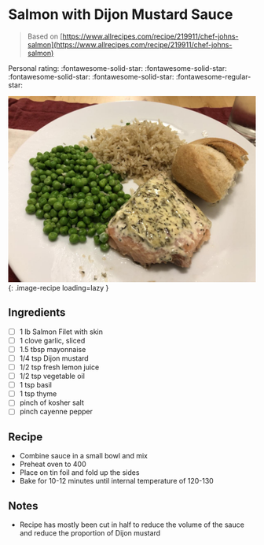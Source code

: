 # Salmon with Dijon Mustard Sauce

> Based on [https://www.allrecipes.com/recipe/219911/chef-johns-salmon](https://www.allrecipes.com/recipe/219911/chef-johns-salmon)

<!-- {cts} rating=4; (User can specify rating on scale of 1-5) -->

Personal rating: :fontawesome-solid-star: :fontawesome-solid-star: :fontawesome-solid-star: :fontawesome-solid-star: :fontawesome-regular-star:

<!-- {cte} -->

<!-- {cts} name_image=salmon_with_dijon_mustard_sauce.jpeg; (User can specify image name) -->

![salmon_with_dijon_mustard_sauce.jpeg](./salmon_with_dijon_mustard_sauce.jpeg){: .image-recipe loading=lazy }

<!-- {cte} -->

## Ingredients

- [ ] 1 lb Salmon Filet with skin
- [ ] 1 clove garlic, sliced
- [ ] 1.5 tbsp mayonnaise
- [ ] 1/4 tsp Dijon mustard
- [ ] 1/2 tsp fresh lemon juice
- [ ] 1/2 tsp vegetable oil
- [ ] 1 tsp basil
- [ ] 1 tsp thyme
- [ ] pinch of kosher salt
- [ ] pinch cayenne pepper

## Recipe

- Combine sauce in a small bowl and mix
- Preheat oven to 400
- Place on tin foil and fold up the sides
- Bake for 10-12 minutes until internal temperature of 120-130

## Notes

- Recipe has mostly been cut in half to reduce the volume of the sauce and reduce the proportion of Dijon mustard
